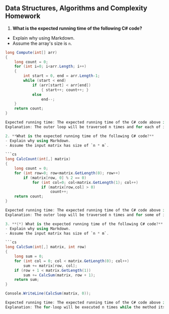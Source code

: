 ## Data Structures, Algorithms and Complexity Homework

1. **What is the expected running time of the following C# code?**
  - Explain why using Markdown.
  - Assume the array's size is `n`.

  ```cs
  long Compute(int[] arr)
  {
      long count = 0;
      for (int i=0; i<arr.Length; i++)
      {
          int start = 0, end = arr.Length-1;
          while (start < end)
              if (arr[start] < arr[end])
                  { start++; count++; }
              else 
                  end--;
      }
      return count;
  }
  
  Expected running time: The expected running time of the C# code above is O(n^2)
  Explanation: The outer loop will be traversed n times and for each of its iterations, the inner loop will be traversed another n times. The other operations (such as incrementing and decrementing variables have constant level of complexity, thus, can be omitted)

2. **What is the expected running time of the following C# code?**
  - Explain why using Markdown.
  - Assume the input matrix has size of `n * m`.

  ```cs
  long CalcCount(int[,] matrix)
  {
      long count = 0;
      for (int row=0; row<matrix.GetLength(0); row++)
          if (matrix[row, 0] % 2 == 0)
              for (int col=0; col<matrix.GetLength(1); col++)
                  if (matrix[row,col] > 0)
                      count++;
      return count;
  }
  
  Expected running time: The expected running time of the C# code above is O(n*m).
  Explanation: The outer loop will be traversed n times and for some of its iterations the inner loop will be traversed m times. Since the exact number of times of the inner loop will be invoked is constant, it can be ignored when calculating the final running time.

3. **(*) What is the expected running time of the following C# code?**
  - Explain why using Markdown.
  - Assume the input matrix has size of `n * m`.

  ```cs
  long CalcSum(int[,] matrix, int row)
  {
      long sum = 0;
      for (int col = 0; col < matrix.GetLength(0); col++) 
          sum += matrix[row, col];
      if (row + 1 < matrix.GetLength(1)) 
          sum += CalcSum(matrix, row + 1);
      return sum;
  }
  
  Console.WriteLine(CalcSum(matrix, 0));

  Expected running time: The expected running time of the C# code above is O(n*m).
  Explanation: The for-loop will be executed n times while the method itself -> m times. The resulting running time is O(n*m).
